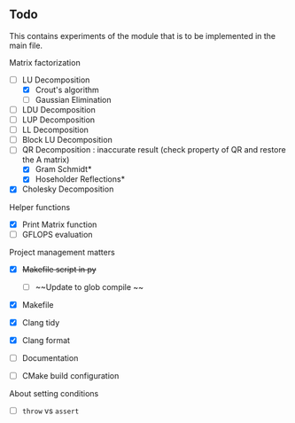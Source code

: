 ## Todo

This contains experiments of the module that is to be implemented in the main file.

Matrix factorization

- [ ] LU Decomposition
  - [x] Crout's algorithm
  - [ ] Gaussian Elimination
- [ ] LDU Decomposition
- [ ] LUP Decomposition
- [ ] LL Decomposition
- [ ] Block LU Decomposition
- [ ] QR Decomposition : inaccurate result (check property of QR and restore the A matrix)
  - [x] Gram Schmidt\*
  - [x] Hoseholder Reflections\*
- [x] Cholesky Decomposition

Helper functions

- [x] Print Matrix function
- [ ] GFLOPS evaluation

Project management matters

- [x] ~~Makefile script in py~~
  - [ ] ~~Update to glob compile ~~
- [x] Makefile
- [x] Clang tidy
- [x] Clang format
- [ ] Documentation
- [ ] CMake build configuration  


About setting conditions
- [ ] `throw` vs `assert` 
